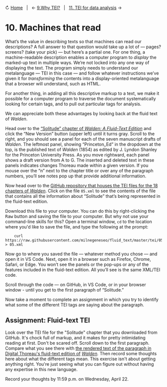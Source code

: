 ↻ [Home](README.md)&nbsp;&nbsp;&nbsp;|&nbsp;&nbsp;&nbsp;← [9.Why TEI?](09_why-tei.md)&nbsp;&nbsp;&nbsp;|&nbsp;&nbsp;&nbsp;[11. TEI for data analysis](11_tei-for-data-analysis.md) →

# 10. Machines that read

What’s the value in describing texts so that machines can read our descriptions? A full answer to that question would take up a lot of — pages? screens? (take your pick) — but here’s a partial one. For one thing, a machine-readable description enables a computer program to *display* the marked-up text in multiple ways. We’re not locked into any one way of displaying the text. The program simply needs to understand our metalanguage — TEI in this case — and follow whatever instructions we’ve given it for *transforming* the contents into a display-oriented metalanguage that a browser will understand, such as HTML.

For another thing, in adding all this descriptive markup to a text, we make it possible for a computer program to traverse the document systematically looking for certain tags, and to pull out particular tags for analysis.

We can appreciate both these advantages by looking back at the fluid text of *Walden*.

Head over to the [“Solitude” chapter of *Walden: A Fluid-Text Edition*](http://digitalthoreau.org/walden/fluid/text/05.html) and click the “New Version” button (upper left) until it turns gray. Scroll to the right, and you should see a panel for each of the seven manuscript drafts of *Walden*. The leftmost panel, showing “Princeton\_Ed” in the dropdown at the top, is the published text of *Walden* (1854) as edited by J. Lyndon Shanley for the Princeton University Press. As you move rightward, each panel shows a draft version from A to G. The inserted and deleted text in these panels indicates changes Thoreau made within a given version. If you mouse over the “n” next to the chapter title or over any of the paragraph numbers, you’ll see notes pop up that provide additional information.

Now head over to the [GitHub repository that houses the TEI files for the 18 chapters of *Walden*](https://github.com/milnegeneseo/fluid_text/tree/master/tei). Click on the file `05.xml` to see the contents of the file that contains all the information about “Solitude” that’s being represented in the fluid-text edition.

Download this file to your computer. You can do this by right-clicking the <kbd>Raw</kbd> button and saving the file to your computer. But why not use your command-line skills for this? Open a terminal window, `cd` to the location where you'd like to save the file, and type the following at the prompt:

```console    
    curl https://raw.githubusercontent.com/milnegeneseo/fluid_text/master/tei/05.xml > 05.xml
```

Now go to where you saved the file — whatever method you chose — and open it in VS Code. Next, open it in a browser such as Firefox, Chrome, Safari, or Edge. You won’t see the panels or the pop-ups or any of the features included in the fluid-text edition. All you’ll see is the same XML/TEI code.

Scroll through the code — on GitHub, in VS Code, or in your browser window - until you get to the first paragraph of “Solitude.”

Now take a moment to complete an assignment in which you try to identify what some of the different TEI tags are saying about the paragraph.

## Assignment: Fluid-text TEI

Look over the TEI file for the "Solitude" chapter that you downloaded from GitHub. It's chock full of markup, and it makes for pretty intimidating reading at first. Don't be scared off. Scroll down to the first paragraph. Compare what you see there with [the rendered text of the paragraph in Digital Thoreau's fluid-text edition of](http://digitalthoreau.org/walden/fluid/text/05.html) *[Walden](http://digitalthoreau.org/walden/fluid/text/05.html).* Then record some thoughts here about what the different tags mean. This exercise isn't about getting anything right. You're just seeing what you can figure out without having any expertise in this new language.

Record your thoughts by 11:59 p.m. on Wednesday, April 22.
